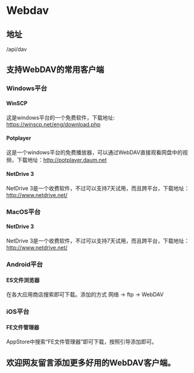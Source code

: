 # Webdav

## 地址
/api/dav

## 支持WebDAV的常用客户端

### Windows平台

#### WinSCP
这是windows平台的一个免费软件，下载地址: https://winscp.net/eng/download.php

#### Potplayer
这是一个windows平台的免费播放器，可以通过WebDAV直接观看网盘中的视频，下载地址：http://potplayer.daum.net

#### NetDrive 3
NetDrive 3是一个收费软件，不过可以支持7天试用，而且跨平台，下载地址：http://www.netdrive.net/

### MacOS平台

#### NetDrive 3
NetDrive 3是一个收费软件，不过可以支持7天试用，而且跨平台，下载地址：http://www.netdrive.net/

### Android平台

#### ES文件浏览器
在各大应用商店搜索即可下载。添加的方式 网络 -> ftp -> WebDAV

### iOS平台

#### FE文件管理器
AppStore中搜索“FE文件管理器”即可下载，按照引导添加即可。

## 欢迎网友留言添加更多好用的WebDAV客户端。
